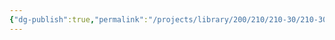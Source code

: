 ```yaml
---
{"dg-publish":true,"permalink":"/projects/library/200/210/210-30/210-30/","noteIcon":"0","created":"2024-01-31T10:10:26.866+09:00","updated":"2024-02-05T12:40:32.153+09:00"}
---
```


